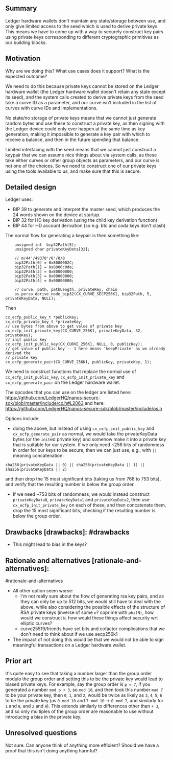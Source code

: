 ## Summary
[summary]: #summary

Ledger hardware wallets don't maintain any state/storage between use, and only give
limited access to the seed which is used to derive private keys. This means we
have to come up with a way to securely construct key pairs using private keys
corresponding to different cryptographic primitives as our building blocks.

## Motivation
[motivation]: #motivation

Why are we doing this? What use cases does it support? What is the expected
outcome?

We need to do this because private keys cannot be stored on the Ledger hardware wallet
(the Ledger hardware wallet doesn't retain any state except its seed), and the system 
calls created to derive private keys from the seed take a curve ID as a parameter, 
and our curve isn't included in the list of curves with curve IDs and implementations.

No state/no storage of private keys means that we cannot just generate random
bytes and use these to construct a private key, as then signing with the Ledger
device could only ever happen at the same time as key generation, making it
impossible to generate a key pair with which to receive a balance, and then
in the future spending that balance.

Limited interfacing with the seed means that we cannot just construct a keypair
that we can assume nice things about via system calls, as these take either
curves or other group objects as parameters, and our curve is not one of the
choices. So we need to construct one of our private keys using the tools available
to us, and make sure that this is secure.


## Detailed design
[detailed-design]: #detailed-design

Ledger uses:
- BIP 39 to generate and interpret the master seed, which produces the 24 words
  shown on the device at startup.
- BIP 32 for HD key derivation (using the child key derivation function)
- BIP 44 for HD account derivation (so e.g. btc and coda keys don't clash)

The normal flow for generating a keypair is then something like:

```
    unsigned int  bip32Path[5];
    unsigned char privateKeyData[32];

    // m/44'/49370'/0'/0/0
    bip32Path[0] = 0x8000002C;
    bip32Path[1] = 0x8000c0da;
    bip32Path[2] = 0x80000000;
    bip32Path[3] = 0x00000000;
    bip32Path[4] = 0x00000000;

    // curve, path, pathLength, privateKey, chain
    os_perso_derive_node_bip32(CX_CURVE_SECP256K1, bip32Path, 5, privateKeyData, NULL);
```

Then
```
cx_ecfp_public_key_t *publicKey;
cx_ecfp_private_key_t *privateKey;
// use bytes from above to get value of private key
cx_ecfp_init_private_key(CX_CURVE_256K1, privateKeyData, 32, privateKey);
// init public key
cx_ecfp_init_public_key(CX_CURVE_256K1, NULL, 0, publicKey);
// get value of public key -- 1 here means 'keepPrivate' as we already derived the
// private key
cx_ecfp_generate_pair(CX_CURVE_256K1, publicKey, privateKey, 1);
```

We need to construct functions that replace the normal use of
`cx_ecfp_init_public_key`, `cx_ecfp_init_private_key`
and `cx_ecfp_generate_pair` on the Ledger hardware wallet.

The opcodes that you can use on the ledger are listed here:
https://github.com/LedgerHQ/nanos-secure-sdk/blob/master/include/cx.h#L2063
and here:
https://github.com/LedgerHQ/nanos-secure-sdk/blob/master/include/os.h

Options include:
- doing the above, but instead of using `cx_ecfp_init_public_key` and
`cx_ecfp_generate_pair` as normal, we would take the privateKeyData bytes
(or the `init`ed private key) and somehow make it into a private key that is
suitable for our system. If we only need ~256 bits of randomness in order for
our keys to be secure, then we can just use, e.g., with `||` meaning concatenation:
```
sha256(privateKeyData || 0) || sha256(privateKeyData || 1) || sha256(privateKeyData || 2)
```
and then drop the 15 most significant bits (taking us from 768 to 753 bits),
and verify that the resulting number is below the group order.
- If we need ~753 bits of randomness, we would instead construct `privateKeyData0`,
`privateKeyData1` and `privateKeyData2`, then use `cx_ecfp_init_private_key` on
each of these, and then concatenate them, drop the 15 most significant bits,
checking if the resulting number is below the group order.

## Drawbacks [drawbacks]: #drawbacks
- This might lead to bias in the keys?

## Rationale and alternatives [rationale-and-alternatives]:
#rationale-and-alternatives
- All other option seem worse:
  - I'm not really sure about the flow of generating rsa key pairs, and
  as they can only be up to 512 bits, we would still have to deal with the
  above, while also considering the possible effects of the structure of RSA
  private keys (inverse of some `e`? coprime with `phi(N)`, how would we
  construct `N`, how would these things affect security wrt elliptic curves?
  - curve25519/friends have set bits and cofactor complications that we don't
    need to think about if we use secp256k1
- The impact of not doing this would be that we would not be able to sign
  meaningful transactions on a Ledger hardware wallet.

## Prior art
[prior-art]: #prior-art

It's quite easy to see that taking a number larger than the group order
modulo the group order and setting this to be the private key would lead to
biased private keys. For example, say the group order is `p = 7`, if you
generated a number `mod p + 3`, so `mod 10`, and then took
this number `mod 7` to be your private key, then `0`, `1`, and `2`, would be
twice as likely as `3`, `4`, `5`, `6` to be the private key (as `0 mod 10` and
`7 mod 10` -> `0 mod 7`, and similarly for `1` and `8`, and `2` and `9`).  This
extends similarly to differences other than `+ 3`, and so only multiples of
the group order are reasonable to use without introducing a bias in the private key.

## Unresolved questions
[unresolved-questions]: #unresolved-questions

Not sure. Can anyone think of anything more efficient? Should we have a proof 
that this isn't doing anything harmful?
